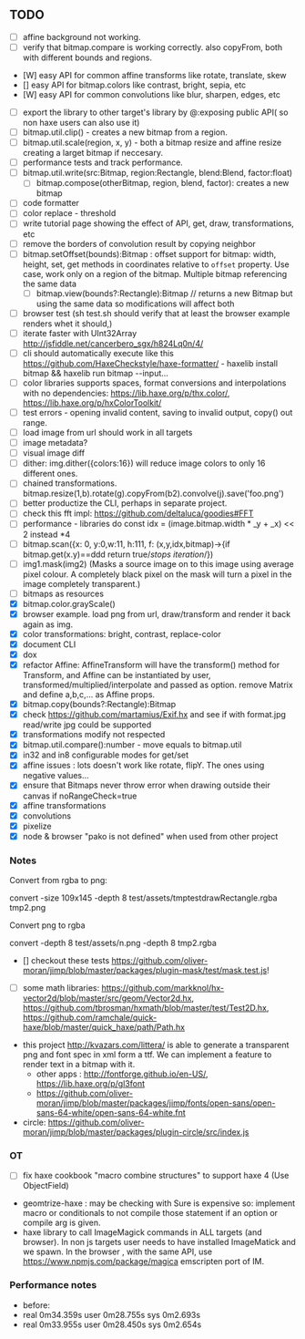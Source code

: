 ## TODO

- [ ] affine background not working.
- [ ] verify that bitmap.compare is working correctly. also copyFrom, both  with different bounds and regions.
- [W] easy API for common affine transforms like rotate, translate, skew
- [] easy API for bitmap.colors like contrast, bright, sepia, etc
- [W] easy API for common convolutions like blur, sharpen, edges, etc
- [ ] export the library to other target's library by @:exposing public API( so non haxe users can also use it)
- [ ] bitmap.util.clip() - creates a new bitmap from a region.
- [ ] bitmap.util.scale(region, x, y) - both a bitmap resize and affine resize creating a larget bitmap if neccesary.
- [ ] performance tests and track performance.
- [ ] bitmap.util.write(src:Bitmap, region:Rectangle, blend:Blend, factor:float) 
  - [ ] bitmap.compose(otherBitmap, region, blend, factor): creates a new bitmap 
- [ ] code formatter
- [ ] color replace - threshold
- [ ] write tutorial page showing the effect of API, get, draw, transformations, etc
- [ ] remove the borders of convolution result by copying neighbor
- [ ] bitmap.setOffset(bounds):Bitmap : offset support for bitmap: width, height, set, get methods in coordinates relative to `offset` property. Use case, work only on a region of the bitmap. Multiple bitmap referencing the same data
  - [ ] bitmap.view(bounds?:Rectangle):Bitmap // returns a new Bitmap but using the same data so modifications will affect both
- [ ] browser test (sh test.sh should verify that at least the browser example renders whet it should,)
- [ ] iterate faster with UInt32Array http://jsfiddle.net/cancerbero_sgx/h824Lq0n/4/
- [ ] cli should automatically execute like this https://github.com/HaxeCheckstyle/haxe-formatter/   - haxelib install bitmap && haxelib run bitmap --input... 
- [ ] color libraries  supports spaces, format conversions and interpolations with no dependencies: https://lib.haxe.org/p/thx.color/, https://lib.haxe.org/p/hxColorToolkit/
- [ ] test errors - opening invalid content, saving to invalid output, copy() out range.
- [ ] load image from url should work in all targets
- [ ] image metadata?
- [ ] visual image diff 
- [ ] dither: img.dither({colors:16}) will reduce image colors to only 16 different ones.
- [ ] chained transformations. bitmap.resize(1,b).rotate(g).copyFrom(b2).convolve(j).save('foo.png')
- [ ] better productize the CLI, perhaps in separate project.
- [ ] check this fft impl: https://github.com/deltaluca/goodies#FFT
- [ ] performance - libraries do const idx = (image.bitmap.width * _y + _x) << 2 instead *4
- [ ] bitmap.scan({x: 0, y:0,w:11, h:111, f: (x,y,idx,bitmap)->{if bitmap.get(x.y)==ddd return true/*stops iteration*/})
- [ ] img1.mask(img2) (Masks a source image on to this image using average pixel colour. A completely black pixel on the mask will turn a pixel in the image completely transparent.)
- [ ] bitmaps as resources
- [x] bitmap.color.grayScale()
- [x] browser example. load png from url, draw/transform and render it back again as img.
- [x] color transformations: bright, contrast, replace-color
- [x] document CLI
- [x] dox
- [x] refactor Affine: AffineTransform will have the transform() method for Transform, and Affine can be instantiated by user, transformed/multiplied/interpolate and passed as option. remove Matrix and define a,b,c,... as Affine props.
- [x] bitmap.copy(bounds?:Rectangle):Bitmap
- [x] check https://github.com/martamius/Exif.hx and see if with format.jpg read/write jpg could be supported
- [x] transformations modify not respected
- [x] bitmap.util.compare():number - move equals to bitmap.util
- [x] in32 and in8 configurable modes for get/set
- [x] affine issues : lots doesn't work like rotate, flipY. The ones using negative values...
- [x] ensure that Bitmaps never throw error when drawing outside their canvas if noRangeCheck=true
- [x] affine transformations
- [x] convolutions
- [x] pixelize
- [x] node & browser "pako is not defined" when used from other project

### Notes

Convert from rgba to png:

convert -size 109x145 -depth 8 test/assets/tmptestdrawRectangle.rgba tmp2.png

Convert png to rgba

convert -depth 8 test/assets/n.png -depth 8 tmp2.rgba

- [] checkout these tests https://github.com/oliver-moran/jimp/blob/master/packages/plugin-mask/test/mask.test.js!
 * [ ] some math libraries: https://github.com/markknol/hx-vector2d/blob/master/src/geom/Vector2d.hx, https://github.com/tbrosman/hxmath/blob/master/test/Test2D.hx, https://github.com/ramchale/quick-haxe/blob/master/quick_haxe/path/Path.hx

 * this project http://kvazars.com/littera/ is able to generate a transparent png and font spec in xml form a ttf. We can implement a feature to render text in a bitmap with it.
   * other apps : http://fontforge.github.io/en-US/, https://lib.haxe.org/p/gl3font
   * https://github.com/oliver-moran/jimp/blob/master/packages/jimp/fonts/open-sans/open-sans-64-white/open-sans-64-white.fnt
 * circle: https://github.com/oliver-moran/jimp/blob/master/packages/plugin-circle/src/index.js
### OT

- [ ] fix haxe cookbook "macro combine structures" to support haxe 4 (Use ObjectField)
 * geomtrize-haxe : may be checking with Sure is expensive so: implement macro or conditionals to not compile those statement if an option or compile arg is given.
 * haxe library to call ImageMagick commands in ALL targets (and browser). In non js targets user needs to have installed ImageMatick and we spawn. In the browser , with the same API, use https://www.npmjs.com/package/magica emscripten port of IM. 


### Performance notes
 * before: 
  *  real    0m34.359s user    0m28.755s sys     0m2.693s
  *  real 0m33.955s user    0m28.450s sys     0m2.654s